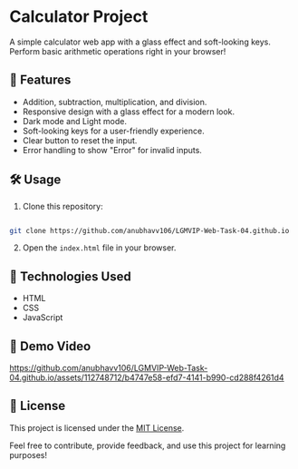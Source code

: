 
# Calculator Project

A simple calculator web app with a glass effect and soft-looking keys. Perform basic arithmetic operations right in your browser!

## 🚀 Features

- Addition, subtraction, multiplication, and division.
- Responsive design with a glass effect for a modern look.
- Dark mode and Light mode.
- Soft-looking keys for a user-friendly experience.
- Clear button to reset the input.
- Error handling to show "Error" for invalid inputs.

## 🛠️ Usage

1. Clone this repository: 
```bash 

git clone https://github.com/anubhavv106/LGMVIP-Web-Task-04.github.io
   ```
2. Open the `index.html` file in your browser.

## 🧰 Technologies Used

- HTML
- CSS
- JavaScript

## 🎥 Demo Video

https://github.com/anubhavv106/LGMVIP-Web-Task-04.github.io/assets/112748712/b4747e58-efd7-4141-b990-cd288f4261d4

## 📝 License

This project is licensed under the [MIT License](LICENSE).

Feel free to contribute, provide feedback, and use this project for learning purposes!
